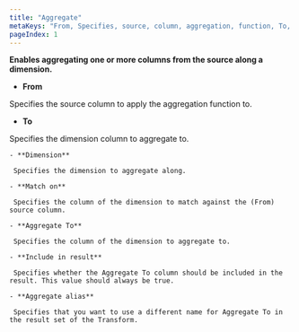```yaml
---
title: "Aggregate"
metaKeys: "From, Specifies, source, column, aggregation, function, To, dimension, Match on, Specifies the column of the dimension to match against the (From) source column, Aggregate To, Include in result, value, true, alias, Transform"
pageIndex: 1
---
```




 **Enables aggregating one or more columns from the source along a dimension.**

-	**From**

 Specifies the source column to apply the aggregation function to.
-	**To**

 Specifies the dimension column to aggregate to.
 
    - **Dimension**
     
     Specifies the dimension to aggregate along.

    - **Match on**
     
     Specifies the column of the dimension to match against the (From) source column.

    - **Aggregate To**
     
     Specifies the column of the dimension to aggregate to.

    - **Include in result**
     
     Specifies whether the Aggregate To column should be included in the result. This value should always be true.

    - **Aggregate alias**
     
     Specifies that you want to use a different name for Aggregate To in the result set of the Transform.
